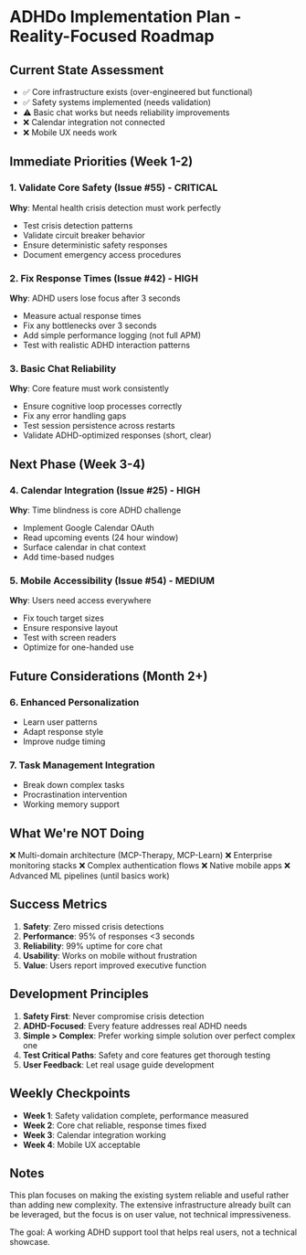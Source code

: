 # ADHDo Implementation Plan - Reality-Focused Roadmap

## Current State Assessment
- ✅ Core infrastructure exists (over-engineered but functional)
- ✅ Safety systems implemented (needs validation)
- ⚠️ Basic chat works but needs reliability improvements
- ❌ Calendar integration not connected
- ❌ Mobile UX needs work

## Immediate Priorities (Week 1-2)

### 1. Validate Core Safety (Issue #55) - CRITICAL
**Why**: Mental health crisis detection must work perfectly
- Test crisis detection patterns
- Validate circuit breaker behavior  
- Ensure deterministic safety responses
- Document emergency access procedures

### 2. Fix Response Times (Issue #42) - HIGH
**Why**: ADHD users lose focus after 3 seconds
- Measure actual response times
- Fix any bottlenecks over 3 seconds
- Add simple performance logging (not full APM)
- Test with realistic ADHD interaction patterns

### 3. Basic Chat Reliability
**Why**: Core feature must work consistently
- Ensure cognitive loop processes correctly
- Fix any error handling gaps
- Test session persistence across restarts
- Validate ADHD-optimized responses (short, clear)

## Next Phase (Week 3-4)

### 4. Calendar Integration (Issue #25) - HIGH  
**Why**: Time blindness is core ADHD challenge
- Implement Google Calendar OAuth
- Read upcoming events (24 hour window)
- Surface calendar in chat context
- Add time-based nudges

### 5. Mobile Accessibility (Issue #54) - MEDIUM
**Why**: Users need access everywhere
- Fix touch target sizes
- Ensure responsive layout
- Test with screen readers
- Optimize for one-handed use

## Future Considerations (Month 2+)

### 6. Enhanced Personalization
- Learn user patterns
- Adapt response style
- Improve nudge timing

### 7. Task Management Integration
- Break down complex tasks
- Procrastination intervention
- Working memory support

## What We're NOT Doing

❌ Multi-domain architecture (MCP-Therapy, MCP-Learn)
❌ Enterprise monitoring stacks
❌ Complex authentication flows
❌ Native mobile apps
❌ Advanced ML pipelines (until basics work)

## Success Metrics

1. **Safety**: Zero missed crisis detections
2. **Performance**: 95% of responses <3 seconds
3. **Reliability**: 99% uptime for core chat
4. **Usability**: Works on mobile without frustration
5. **Value**: Users report improved executive function

## Development Principles

1. **Safety First**: Never compromise crisis detection
2. **ADHD-Focused**: Every feature addresses real ADHD needs
3. **Simple > Complex**: Prefer working simple solution over perfect complex one
4. **Test Critical Paths**: Safety and core features get thorough testing
5. **User Feedback**: Let real usage guide development

## Weekly Checkpoints

- **Week 1**: Safety validation complete, performance measured
- **Week 2**: Core chat reliable, response times fixed
- **Week 3**: Calendar integration working
- **Week 4**: Mobile UX acceptable

## Notes

This plan focuses on making the existing system reliable and useful rather than adding new complexity. The extensive infrastructure already built can be leveraged, but the focus is on user value, not technical impressiveness.

The goal: A working ADHD support tool that helps real users, not a technical showcase.